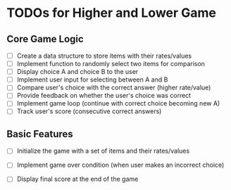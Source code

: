 # TODOs for Higher and Lower Game

## Core Game Logic
- [ ] Create a data structure to store items with their rates/values
- [ ] Implement function to randomly select two items for comparison
- [ ] Display choice A and choice B to the user
- [ ] Implement user input for selecting between A and B
- [ ] Compare user's choice with the correct answer (higher rate/value)
- [ ] Provide feedback on whether the user's choice was correct
- [ ] Implement game loop (continue with correct choice becoming new A)
- [ ] Track user's score (consecutive correct answers)

## Basic Features
- [ ] Initialize the game with a set of items and their rates/values
- [ ] Implement game over condition (when user makes an incorrect choice)
- [ ] Display final score at the end of the game

